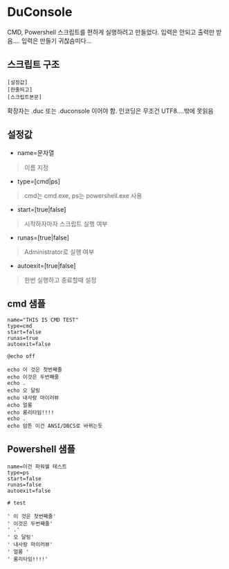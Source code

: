 # DuConsole

CMD, Powershell 스크립트를 편하게 실행하려고 만들었다.
입력은 안되고 출력만 받음.... 입력은 만들기 귀찮슴미다...

## 스크립트 구조
```
[설정값]
[한줄띄고]
[스크립트본문]
```

확장자는 .duc 또는 .duconsole 이어야 함. 인코딩은 무조건 UTF8....밖에 못읽음

## 설정값
* name=문자열
> 이름 지정
* type=[cmd|ps]
> cmd는 cmd.exe, ps는 powershell.exe 사용
* start=[true|false]
> 시작하자마자 스크립트 실행 여부
* runas=[true|false]
> Administrator로 실행 여부
* autoexit=[true|false]
> 한번 실행하고 종료할때 설정

## cmd 샘플
```
name="THIS IS CMD TEST"
type=cmd
start=false
runas=true
autoexit=false

@echo off

echo 이 것은 첫번째줄
echo 이것은 두번째줄
echo .
echo 오 달링
echo 내사랑 마이러뷰
echo 얼롱 
echo 롱리타임!!!!
echo .
echo 암튼 이건 ANSI/DBCS로 바뀌는듯
```

## Powershell 샘플
```
name=이건 파워쉘 테스트
type=ps
start=false
runas=false
autoexit=false

# test

' 이 것은 첫번째줄'
' 이것은 두번째줄'
' .'
' 오 달링'
' 내사랑 마이러뷰'
' 얼롱 '
' 롱리타임!!!!'
```
